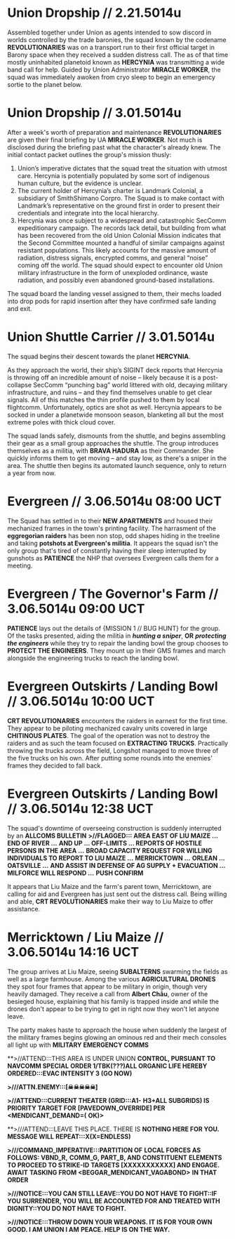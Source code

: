 # Union Dropship // 2.21.5014u
Assembled together under Union as agents intended to sow discord in worlds controlled by the trade baronies, the squad known by the codename **REVOLUTIONARIES** was on a transport run to their first official target in Barony space when they received a sudden distress call. The as of that time mostly uninhabited planetoid known as **HERCYNIA** was transmitting a wide band call for help. Guided by Union Administrator **MIRACLE WORKER**, the squad was immediately awoken from cryo sleep to begin an emergency sortie to the planet below. 

# Union Dropship // 3.01.5014u
After a week's worth of preparation and maintenance **REVOLUTIONARIES** are given their final briefing by UA **MIRACLE WORKER**. Not much is disclosed during the briefing past what the character's already knew. The initial contact packet outlines the group's mission thusly:

1. Union’s imperative dictates that the squad treat the situation with utmost care. Hercynia is potentially populated by some sort of indigenous human culture, but the evidence is unclear.
2. The current holder of Hercynia’s charter is Landmark Colonial, a subsidiary of SmithShimano Corpro. The Squad is to make contact with Landmark’s representative on the ground first in order to present their credentials and integrate into the local hierarchy.
3. Hercynia was once subject to a widespread and catastrophic SecComm expeditionary campaign. The records lack detail, but building from what has been recovered from the old Union Colonial Mission indicates that the Second Committee mounted a handful of similar campaigns against resistant populations. This likely accounts for the massive amount of radiation, distress signals, encrypted comms, and general “noise” coming off the world. The squad should expect to encounter old Union military infrastructure in the form of unexploded ordinance, waste radiation, and possibly even abandoned ground-based installations.

The squad board the landing vessel assigned to them, their mechs loaded into drop pods for rapid insertion after they have confirmed safe landing and exit.

# Union Shuttle Carrier // 3.01.5014u
The squad begins their descent towards the planet **HERCYNIA**.

As they approach the world, their ship’s SIGINT deck reports that Hercynia is throwing off an incredible amount of noise – likely because it is a post-collapse SecComm “punching bag” world littered with old, decaying military infrastructure, and ruins – and they find themselves unable to get clear signals. All of this matches the thin profile pushed to them by local flightcomm. Unfortunately, optics are shot as well. Hercynia appears to be socked in under a planetwide monsoon season, blanketing all but the most extreme poles with thick cloud cover.

The squad lands safely, dismounts from the shuttle, and begins assembling their gear as a small group approaches the shuttle. The group introduces themselves as a militia, with **BRAVA HADURA** as their Commander. She quickly informs them to get moving – and stay low, as there's a sniper in the area. The shuttle then begins its automated launch sequence, only to return a year from now.

# Evergreen // 3.06.5014u 08:00 UCT
The Squad has settled in to their **NEW APARTMENTS** and housed their mechanized frames in the town's printing facility. The harrasment of the **eggregorian raiders** has been non stop, odd shapes hiding in the treeline and taking **potshots at Evergreen's militia**. It appears the squad isn't the only group that's tired of constantly having their sleep interrupted by gunshots as **PATIENCE** the NHP that oversees Evergreen calls them for a meeting.

# Evergreen / The Governor's Farm // 3.06.5014u 09:00 UCT
**PATIENCE** lays out the details of {MISSION 1 // BUG HUNT} for the group. Of the tasks presented, aiding the militia in ***hunting a sniper***, **OR** ***protecting the engineers*** while they try to repair the landing bowl the group chooses to **PROTECT THE ENGINEERS**. They mount up in their GMS frames and march alongside the engineering trucks to reach the landing bowl.

# Evergreen Outskirts / Landing Bowl // 3.06.5014u 10:00 UCT
**CRT REVOLUTIONARIES** encounters the raiders in earnest for the first time. They appear to be piloting mechanized cavalry units covered in large **CHITINOUS PLATES**. The goal of the operation was not to destroy the raiders and as such the team focused on **EXTRACTING TRUCKS**. Practically throwing the trucks across the field, Longshot managed to move three of the five trucks on his own. After putting some rounds into the enemies' frames they decided to fall back.

# Evergreen Outskirts / Landing Bowl // 3.06.5014u 12:38 UCT
The squad's downtime of overseeing construction is suddenly interrupted by an **ALLCOMS BULLETIN**
**>//FLAGGED::: AREA EAST OF LIU MAIZE ... END OF RIVER ...**
**AND UP ... OFF-LIMITS ... REPORTS OF HOSTILE PERSONS IN THE AREA ...**
**BROAD CAPACITY REQUEST FOR WILLING INDIVIDUALS TO REPORT TO LIU MAIZE ...**
**MERRICKTOWN ...**
**ORLEAN ...**
**OATSVILLE ...**
**AND ASSIST IN DEFENSE OF AG SUPPLY + EVACUATION ...**
**MILFORCE WILL RESPOND ...**
**PUSH CONFIRM**

It appears that Liu Maize and the farm's parent town, Merricktown, are calling for aid and Evergreen has just sent out the distress call. Being willing and able, **CRT REVOLUTIONARIES** make their way to Liu Maize to offer assistance.

# Merricktown / Liu Maize // 3.06.5014u 14:16 UCT
The group arrives at Liu Maize, seeing **SUBALTERNS** swarming the fields as well as a large farmhouse. Among the various **AGRICULTURAL DRONES** they spot four frames that appear to be military in origin, though very heavily damaged. They receive a call from **Albert Châu**, owner of the besieged house, explaining that his family is trapped inside and while the drones don't appear to be trying to get in right now they won't let anyone leave.

The party makes haste to approach the house when suddenly the largest of the military frames begins glowing an ominous red and their mech consoles all light up with **MILITARY EMERGENCY COMMS**

**>//ATTEND:::THIS AREA IS UNDER UNION
**CONTROL, PURSUANT TO NAVCOMM SPECIAL**
**ORDER 1/TBK(???)ALL ORGANIC LIFE HEREBY**
**ORDERED:::EVAC INTENSITY 3 (GO NOW)**

**>///ATTN.ENEMY:::[☠☠☠☠☠]**

**>//ATTEND:::CURRENT THEATER (GRID:::A1-**
**H3+ALL SUBGRIDS) IS PRIORITY TARGET FOR**
**[PAVEDOWN_OVERRIDE] PER <MENDICANT_DEMAND=(**
**OK)>**

**>///ATTEND:::LEAVE THIS PLACE. THERE IS
**NOTHING HERE FOR YOU. MESSAGE WILL**
**REPEAT:::X(X=ENDLESS)**

**>///COMMAND_IMPERATIVE:::PARTITION OF**
**LOCAL FORCES AS FOLLOWS: VBND_R,**
**COMM_G, PART_B, AND CONSTITUENT**
**ELEMENTS TO PROCEED TO STRIKE-ID**
**TARGETS [XXXXXXXXXXX] AND ENGAGE. AWAIT**
**TASKING FROM <BEGGAR_MENDICANT_VAGABOND>**
**IN THAT ORDER**

**>///NOTICE:::YOU CAN STILL LEAVE::YOU DO**
**NOT HAVE TO FIGHT::IF YOU SURRENDER, YOU**
**WILL BE ACCOUNTED FOR AND TREATED WITH**
**DIGNITY::YOU DO NOT HAVE TO FIGHT.**

**>///NOTICE:::THROW DOWN YOUR WEAPONS. IT**
**IS FOR YOUR OWN GOOD. I AM UNION I AM**
**PEACE. HELP IS ON THE WAY.**
